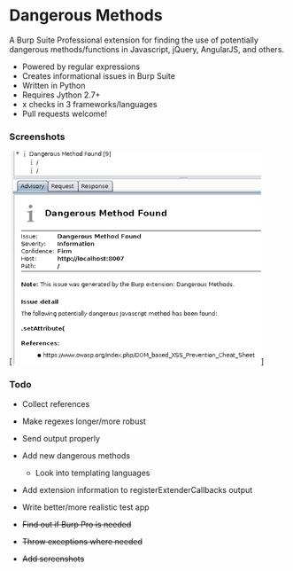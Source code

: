 # Dangerous Methods
A Burp Suite Professional extension for finding the use of potentially dangerous methods/functions in Javascript, jQuery, AngularJS, and others.

* Powered by regular expressions
* Creates informational issues in Burp Suite
* Written in Python
* Requires Jython 2.7+ 
* x checks in 3 frameworks/languages
* Pull requests welcome!

### Screenshots
[![Example Issue](screenshots/dangerous-methods-issue.png)]

### Todo
* Collect references

* Make regexes longer/more robust
* Send output properly
* Add new dangerous methods
    * Look into templating languages
* Add extension information to registerExtenderCallbacks output
* Write better/more realistic test app
* ~~Find out if Burp Pro is needed~~
* ~~Throw exceptions where needed~~
* ~~Add screenshots~~